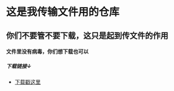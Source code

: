 # 这是我传输文件用的仓库
## 你们不要管不要下载，这只是起到传文件的作用
#### 文件里没有病毒，你们想下载也可以
##### 下载链接↓
- [下载戳这里]("https://github.com/wzhtml/chuanshuwenjian/blob/main/PackageFileSetup.exe")
